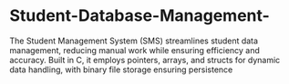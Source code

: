 # Student-Database-Management-
 The Student Management System (SMS) streamlines student data management, reducing manual work while ensuring efficiency and accuracy. Built in C, it employs pointers, arrays, and structs for dynamic data handling, with binary file storage ensuring persistence
